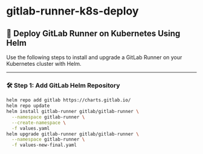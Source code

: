 # gitlab-runner-k8s-deploy

## 🚀 Deploy GitLab Runner on Kubernetes Using Helm

Use the following steps to install and upgrade a GitLab Runner on your Kubernetes cluster with Helm.

---

### 🛠 Step 1: Add GitLab Helm Repository

```bash
helm repo add gitlab https://charts.gitlab.io/
helm repo update
helm install gitlab-runner gitlab/gitlab-runner \
  --namespace gitlab-runner \
  --create-namespace \
  -f values.yaml
helm upgrade gitlab-runner gitlab/gitlab-runner \
  --namespace gitlab-runner \
  -f values-new-final.yaml

